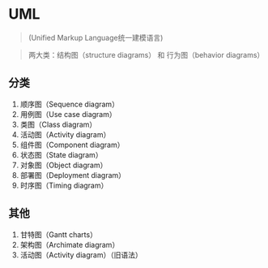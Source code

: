 # UML
> (Unified Markup Language统一建模语言)

> 两大类：结构图（structure diagrams） 和 行为图（behavior diagrams）


## 分类
1. 顺序图（Sequence diagram）
2. 用例图（Use case diagram）
3. 类图（Class diagram）
4. 活动图（Activity diagram）
5. 组件图（Component diagram）
6. 状态图（State diagram）
7. 对象图（Object diagram）
8. 部署图（Deployment diagram）
9. 时序图（Timing diagram）


## 其他
1. 甘特图（Gantt charts）
2. 架构图（Archimate diagram）
3. 活动图（Activity diagram）（旧语法）


